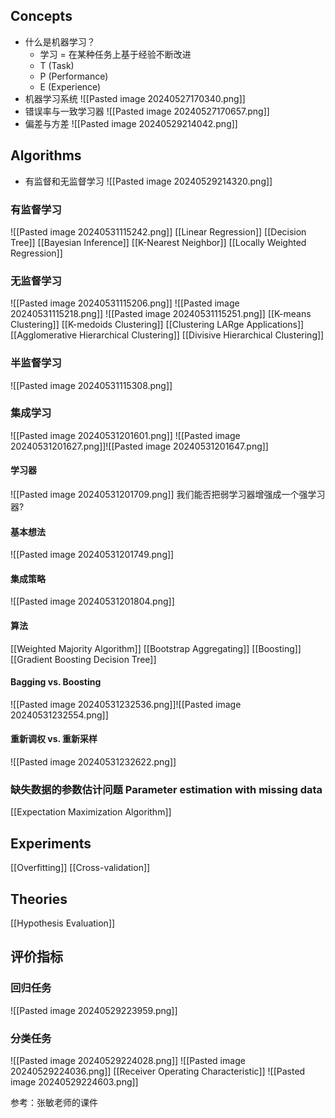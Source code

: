 ## Concepts
* 什么是机器学习？
	* 学习 = 在某种任务上基于经验不断改进
	* T (Task)  
	* P (Performance)  
	* E (Experience)
* 机器学习系统
	![[Pasted image 20240527170340.png]]
* 错误率与一致学习器
	![[Pasted image 20240527170657.png]]
* 偏差与方差
	![[Pasted image 20240529214042.png]]
## Algorithms 
* 有监督和无监督学习
	![[Pasted image 20240529214320.png]]
### 有监督学习
![[Pasted image 20240531115242.png]]
[[Linear Regression]]
[[Decision Tree]]
[[Bayesian Inference]]
[[K-Nearest Neighbor]]
[[Locally Weighted Regression]]
### 无监督学习
![[Pasted image 20240531115206.png]]
![[Pasted image 20240531115218.png]]
![[Pasted image 20240531115251.png]]
[[K-means Clustering]]
[[K-medoids Clustering]]
[[Clustering LARge Applications]]
[[Agglomerative Hierarchical Clustering]]
[[Divisive Hierarchical Clustering]]
### 半监督学习
![[Pasted image 20240531115308.png]]
### 集成学习
![[Pasted image 20240531201601.png]]
![[Pasted image 20240531201627.png]]![[Pasted image 20240531201647.png]]
#### 学习器
![[Pasted image 20240531201709.png]]
我们能否把弱学习器增强成一个强学习器?
#### 基本想法
![[Pasted image 20240531201749.png]]
#### 集成策略
![[Pasted image 20240531201804.png]]
#### 算法
[[Weighted Majority Algorithm]]
[[Bootstrap Aggregating]]
[[Boosting]]
[[Gradient Boosting Decision Tree]]
#### Bagging vs. Boosting
![[Pasted image 20240531232536.png]]![[Pasted image 20240531232554.png]]
#### 重新调权 vs. 重新采样
![[Pasted image 20240531232622.png]]
### 缺失数据的参数估计问题 Parameter estimation with missing data
[[Expectation Maximization Algorithm]]
## Experiments
[[Overfitting]]
[[Cross-validation]]
## Theories
[[Hypothesis Evaluation]]





## 评价指标
### 回归任务
![[Pasted image 20240529223959.png]]
### 分类任务
![[Pasted image 20240529224028.png]]
![[Pasted image 20240529224036.png]]
[[Receiver Operating Characteristic]]
![[Pasted image 20240529224603.png]]

参考：张敏老师的课件